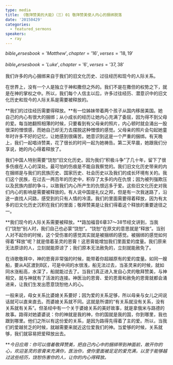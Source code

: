 ```yaml
---
type: media
title: 《敬拜赞美的大能》（三）01 敬拜赞美使人内心的捆绑脱落
date: '20150429'
categories:
  - featured_sermons
speakers:
  - ray
---
```

$bible_verses book='Matthew', chapter='16', verses='18,19'$

$bible_verses book='Luke', chapter='6', verses='37,38'$

我们许多的内心捆绑来自于我们的旧文化历史、过往经历和现今的人际关系。

在世界上，没有一个人是独立于神和撒但之外的。我们不是在撒但的权势之下，就是在神的掌权之中。所以，我们每个人信主以后，许多过往经历、潜意识中的旧文化历史和现今的人际关系是需要被释放的。

**我们的过往经历需要得释放。**有一位姊妹带着两个孩子从国内移居美国。她自己的内心有很大的捆绑；从小成长的经历让她内心充满了委屈，因为得不到父母的爱。每当她翻照相薄的时候，只要看到有父母亲的照片，内心顿时就会涌出一股很深的憎恨感，而她自己却无力去摆脱这种憎恨的感觉。父母亲的照片会勾起她童年时许多不好的记忆，让她感到很痛苦。她意识到这是一个严重的捆绑。有天晚上，我们一起唱诗赞美，花了很长的时间一起为她祷告。第二天早晨，她跟我们分享说，她的内心得着释放了。

我们中国人特别需要“饶恕”旧文化历史。因为我们“积极斗争”了几十年，留下了很多伤痕在人心的深处。最可怕的伤痕是不能自我察觉的。我们旧文化历史带来的内在捆绑是与我们的民族历史、国家历史、社会历史以及我们的成长环境有关的。我们这个民族，在过去一两百年的历史中，积存了太多的内在仇恨；因为被列强欺压以及民族内部的争斗，以致我们内心所产生的仇恨远多于爱。这些旧文化历史对我们内心的影响是需要被释放的。有人说中国是礼仪之邦，但是有一次我迷路了，沿途一直找人问路，感受到的只有人情的冷漠。我们的里面需要得着释放，因为有太多的旧文化历史沉积在我们的里面；敬拜赞美是让我们得着这个释放的重要途径之一。

**我们现今的人际关系需要被释放。**路加福音6章37～38节经文讲到，当我们“饶恕”别人时，我们自己也必蒙“饶恕”。“饶恕”在原文的意思就是“释放”。当别人对不起你的时候，这个受伤害的感觉其实就是被捆绑的感觉。被捆绑的感觉如何得着“释放”呢？就是借着圣灵的恩膏！这恩膏能增加我们里面爱的度量。我们原来无法原谅的人，立刻就能原谅了；我们原本无法赦免的，立刻就能赦免了。

在诗歌敬拜中，神的恩膏非常强的时候，能带着你超越原有的爱的度量。如同一艘船，要从A区渡到B区，可是中间的水很浅，船无法过去，当圣灵来的时候，就如同水涨船高，水深了，船就能过去了。当我们真正进入发自心灵的敬拜赞美，与神相交，就与神就有了活泼的连接。神医治的恩膏、爱的恩膏和赦免的恩膏就都会涌进来，让我们生发出愿意饶恕他人的心。

一般来说，母女关系比婆媳关系要好；因为爱的关系足够，所以母亲与女儿之间说话就可以直来直去。而婆媳关系就不同。这就是所谓的“有关系就没有关系，没有关系就有关系”。但圣经中有一个关于婆媳关系的美好故事，就是拿俄米与路德的故事。路得对她婆婆说：你的神就是我的神，你的国就是我的国，你到哪里，我也跟到哪里。他们之所以有这份爱的关系，是因为路得先得着了主的爱。所以，当我们的爱越贫乏的时候，就越需要来就近这位爱我们的神。当爱够的时候，关系就够，我们就容易把爱释放出去。

***今日应用：*你可以借着敬拜赞美，把自己内心中的捆绑带到神面前，敞开你的心，欢迎圣灵的恩膏来充满你，医治你，使你里面被足足的爱充满，以至于能够越过这些经历，饶恕伤害你的人，让你的内心得释放。**
